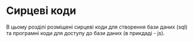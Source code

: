 # Сирцеві коди 

В цьому розділі розміщені сирцеві коди для створення бази даних (sql) та програмні коди для доступу до бази даних (в прикдаді - js).